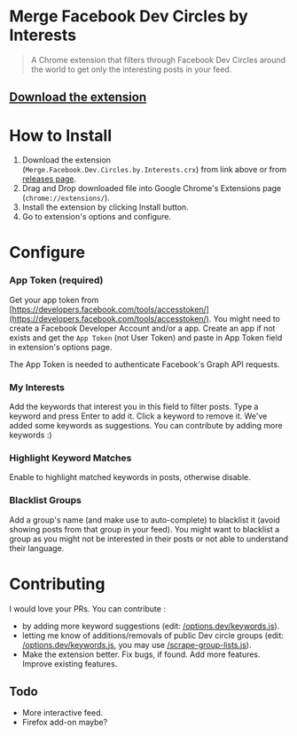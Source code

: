 # Merge Facebook Dev Circles by Interests

> A Chrome extension that filters through Facebook Dev Circles around the world to get only the interesting posts in your feed.

## [Download the extension]('/releases/download/v1.1/Merge.FB.Dev.Circles.by.Interests.crx')

# How to Install

1. Download the extension (`Merge.Facebook.Dev.Circles.by.Interests.crx`) from link above or from [releases page](/releases/).
2. Drag and Drop downloaded file into Google Chrome's Extensions page (`chrome://extensions/`).
3. Install the extension by clicking Install button.
4. Go to extension's options and configure.

# Configure

### App Token (required)

Get your app token from [https://developers.facebook.com/tools/accesstoken/](https://developers.facebook.com/tools/accesstoken/). You might need to create a Facebook Developer Account and/or a app. Create an app if not exists and get the `App Token` (not User Token) and paste in App Token field in extension's options page.

The App Token is needed to authenticate Facebook's Graph API requests.

### My Interests

Add the keywords that interest you in this field to filter posts. Type a keyword and press Enter to add it. Click a keyword to remove it. We've added some keywords as suggestions. You can contribute by adding more keywords :)

### Highlight Keyword Matches

Enable to highlight matched keywords in posts, otherwise disable.

### Blacklist Groups

Add a group's name (and make use to auto-complete) to blacklist it (avoid showing posts from that group in your feed). You might want to blacklist a group as you might not be interested in their posts or not able to understand their language.

# Contributing

I would love your PRs. You can contribute :

- by adding more keyword suggestions (edit: [/options.dev/keywords.js](/options.dev/keywords.js)).
- letting me know of additions/removals of public Dev circle groups (edit: [/options.dev/keywords.js](/options.dev/keywords.js), you may use [/scrape-group-lists.js](/scrape-group-lists.js)).
- Make the extension better. Fix bugs, if found. Add more features. Improve existing features.

## Todo

- More interactive feed.
- Firefox add-on maybe?
